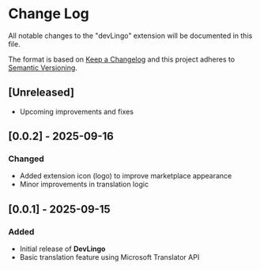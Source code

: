 # Change Log

All notable changes to the "devLingo" extension will be documented in this file.

The format is based on [Keep a Changelog](http://keepachangelog.com/)
and this project adheres to [Semantic Versioning](http://semver.org/).

## [Unreleased]

- Upcoming improvements and fixes

## [0.0.2] - 2025-09-16
### Changed
- Added extension icon (logo) to improve marketplace appearance
- Minor improvements in translation logic

## [0.0.1] - 2025-09-15
### Added
- Initial release of **DevLingo**
- Basic translation feature using Microsoft Translator API

